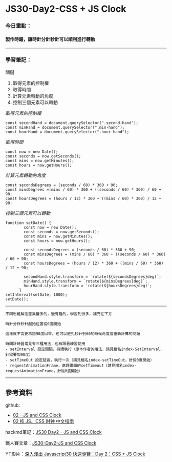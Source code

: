 ﻿# JS30-Day2-CSS + JS Clock
### 今日重點：
#### 製作時鐘，讓時針分針秒針可以順利進行轉動

--- 

### 學習筆記：

關鍵
1. 取得元素的控制權
2. 取得時間
3. 計算元素轉動的角度
4. 控制三個元素可以轉動



*取得元素的控制權*
``` 
const secondHand = document.querySelector(".second-hand");
const minHand = document.querySelector(".min-hand");
const hourHand = document.querySelector(".hour-hand");
```
*取得時間*
```
const now = new Date();
const seconds = now.getSeconds();
const mins = now.getMinutes();
const hours = now.getHours();
```

*計算元素轉動的角度*
```
const secondsDegrees = (seconds / 60) * 360 + 90;
const minsDegrees =(mins / 60) * 360 + ((seconds / 60) * 360) / 60 + 90;
const hoursDegrees = (hours / 12) * 360 + ((mins / 60) * 360) / 12 + 90; 
```

*控制三個元素可以轉動*
```
function setDate() {
        const now = new Date();
        const seconds = now.getSeconds();
        const mins = now.getMinutes();
        const hours = now.getHours();

        const secondsDegrees = (seconds / 60) * 360 + 90;
        const minsDegrees = (mins / 60) * 360 + ((seconds / 60) * 360) / 60 + 90;
        const hoursDegrees = (hours / 12) * 360 + ((mins / 60) * 360) / 12 + 90;
        
        secondHand.style.transform = `rotate(${secondsDegrees}deg)`;
        minHand.style.transform = `rotate(${minsDegrees}deg)`;
        hourHand.style.transform = `rotate(${hoursDegrees}deg)`;
      }
setInterval(setDate, 1000);
setDate();
```
---

`不同思維解法差異蠻多的，蠻有趣的，學習到很多，補充在下方`

    時針分針秒針起始位置從0度開始

    這樣就不需要再加90度回來，也可以避免秒針到60的時候角度會重新計算的問題

    時間計時器常見有三種用法，也有跟著練習使用
    - setInterval 設定間隔，持續執行（原本作者的用法，請見檔名index-SetInterval，針需要加90度）
    - setTimeOut 設定延遲，執行一次（請見檔名index-setTimeOut，針從0度開始）
    - requestAnimationFrame，處理畫面的setTimeout（請見檔名index-requestAnimationFrame，針從0度開始）
--- 

## 參考資料
github:
- [02 - JS and CSS Clock](https://github.com/guahsu/JavaScript30/tree/master/02_JS-and-CSS-Clock)
- [02 纯 JS、CSS 时钟 中文指南](https://github.com/soyaine/JavaScript30/tree/master/02%20-%20JS%20%2B%20CSS%20Clock)

hackmd筆記：[JS30 Day2 - JS and CSS Clock](https://hackmd.io/JjCz6HE_Sla6UTO7XdQBuQ?view)

鐵人賽文章：[JS30-Day2-JS and CSS Clock](https://ithelp.ithome.com.tw/articles/10192719)

YT影片：[深入淺出 Javascript30 快速導覽：Day 2：CSS + JS Clock](https://www.youtube.com/watch?v=O1YsB3qxO4g&list=PLEfh-m_KG4dYbxVoYDyT_fmXZHnuKg2Fq&index=3&t=1006s&ab_channel=Alex%E5%AE%85%E5%B9%B9%E5%98%9B)



